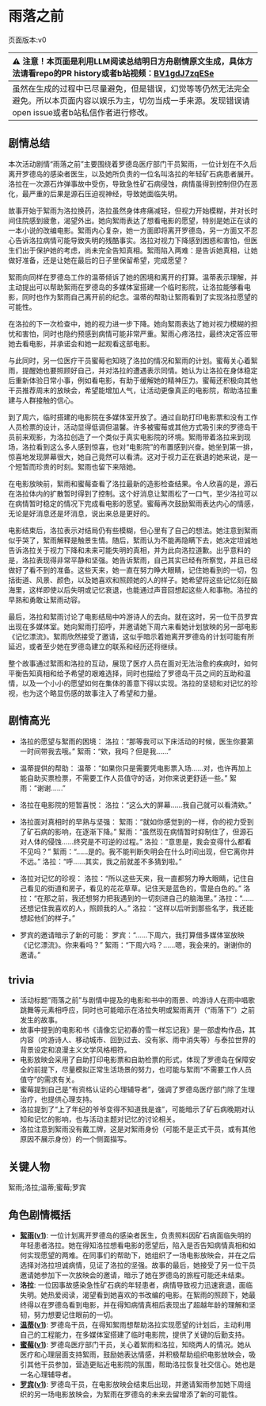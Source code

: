 # 雨落之前
页面版本:v0
 

| :warning: 注意！本页面是利用LLM阅读总结明日方舟剧情原文生成，具体方法请看repo的PR history或者b站视频：[BV1gdJ7zqESe](https://www.bilibili.com/video/BV1gdJ7zqESe/)         |
|:----------------------------|
| 虽然在生成的过程中已尽量避免，但是错误，幻觉等等仍然无法完全避免。所以本页面内容以娱乐为主，切勿当成一手来源。发现错误请open issue或者b站私信作者进行修改。|



## 剧情总结
本次活动剧情“雨落之前”主要围绕着罗德岛医疗部门干员絮雨，一位计划在不久后离开罗德岛的感染者医生，以及她所负责的一位名叫洛拉的年轻矿石病患者展开。洛拉在一次源石炸弹事故中受伤，导致急性矿石病侵蚀，病情虽得到控制但仍在恶化，最严重的后果是源石压迫视神经，导致她面临失明。

故事开始于絮雨为洛拉换药，洛拉虽然身体疼痛减轻，但视力开始模糊，并对长时间住院感到疲惫，渴望外出。她向絮雨表达了想看电影的愿望，特别是她正在读的一本小说的改编电影。絮雨内心复杂，她一方面即将离开罗德岛，另一方面又不忍心告诉洛拉病情可能导致失明的残酷事实。洛拉对视力下降感到困惑和害怕，但医生们出于保护她的考虑，尚未完全告知真相。絮雨陷入两难：是告诉她真相，让她做好准备，还是让她在最后的日子里保留希望，完成愿望？

絮雨向同样在罗德岛工作的温蒂倾诉了她的困境和离开的打算。温蒂表示理解，并主动提出可以帮助絮雨在罗德岛的多媒体室搭建一个临时影院，让洛拉能够看电影，同时也作为絮雨自己离开前的纪念。温蒂的帮助让絮雨看到了实现洛拉愿望的可能性。

在洛拉的下一次检查中，她的视力进一步下降。她向絮雨表达了她对视力模糊的担忧和害怕，同时也隐约预感到病情可能非常严重。絮雨心疼洛拉，最终决定答应带她去看电影，并承诺会和她一起观看这部电影。

与此同时，另一位医疗干员蜜莓也知晓了洛拉的情况和絮雨的计划。蜜莓关心着絮雨，提醒她也要照顾好自己，并对洛拉的遭遇表示同情。她认为让洛拉在身体稳定后重新体验日常小事，例如看电影，有助于缓解她的精神压力。蜜莓还积极向其他干员推荐周末的放映会，希望能增加人气，让活动更像真正的电影院，帮助洛拉重建与人群接触的信心。

到了周六，临时搭建的电影院在多媒体室开放了。通过自助打印电影票和没有工作人员检票的设计，活动显得低调但温馨。许多被蜜莓或其他方式吸引来的罗德岛干员前来观影，为洛拉创造了一个类似于真实电影院的环境。絮雨带着洛拉来到现场，洛拉看到这么多人感到惊喜，也对“电影院”的布置感到兴奋。她坐到第一排，惊喜地发现屏幕很大，她自己竟然可以看清。这对于视力正在衰退的她来说，是一个短暂而珍贵的时刻。絮雨也留下来陪她。

在电影放映前，絮雨和蜜莓查看了洛拉最新的造影检查结果。令人欣喜的是，源石在洛拉体内的扩散暂时得到了控制。这个好消息让絮雨松了一口气，至少洛拉可以在病情暂时稳定的情况下完成看电影的愿望。蜜莓再次鼓励絮雨表达内心的情感，无论是好消息还是坏消息，说出来总是更好的。

电影结束后，洛拉表示对结局仍有些模糊，但心里有了自己的想法。她注意到絮雨似乎哭了，絮雨解释是触景生情。随后，絮雨认为不能再隐瞒下去，她决定坦诚地告诉洛拉关于视力下降和未来可能失明的真相，并为此向洛拉道歉。出乎意料的是，洛拉表现得非常平静和坚强。她告诉絮雨，自己其实已经有所察觉，并且已经做好了看不到的准备。这些天来，她一直在努力睁大眼睛，记住她看到的一切，包括街道、风景、颜色，以及她喜欢和照顾她的人的样子。她希望将这些记忆刻在脑海里，这样即使以后失明或记忆衰退，也能通过声音回想起这些人和事物。洛拉的早熟和勇敢让絮雨动容。

最后，洛拉和絮雨讨论了电影结局中吟游诗人的去向。就在这时，另一位干员罗宾出现在多媒体室。她向絮雨打招呼，并邀请她下周六来看她计划放映的另一部电影《记忆漂流》。絮雨欣然接受了邀请，这似乎暗示着她离开罗德岛的计划可能有所延迟，或者至少她在罗德岛建立的联系和经历还将继续。

整个故事通过絮雨和洛拉的互动，展现了医疗人员在面对无法治愈的疾病时，如何平衡告知真相和给予希望的艰难选择，同时也描绘了罗德岛干员之间的互助和温情，以及一个小小的愿望如何在集体的善意下得以实现。洛拉的坚韧和对记忆的珍视，也为这个略显伤感的故事注入了希望和力量。
## 剧情高光
- 洛拉的愿望与絮雨的困境：
洛拉：“那等我可以下床活动的时候，医生你要第一时间带我去哦。”
絮雨：“欸，我吗？但是我......”

- 温蒂提供的帮助：
温蒂：“如果你只是需要凭电影票入场......对，也许再加上能自助买票检票，不需要工作人员值守的话，对你来说更舒适一些。”
絮雨：“谢谢......”

- 洛拉在电影院的短暂喜悦：
洛拉：“这么大的屏幕......我自己就可以看清欸。”

- 洛拉面对真相时的早熟与坚强：
絮雨：“就如你感觉到的一样，你的视力受到了矿石病的影响，在逐渐下降。”
絮雨：“虽然现在病情暂时抑制住了，但源石对人体的侵蚀......终究是不可逆的过程。”
洛拉：“意思是，我会变得什么都看不见吗？”
絮雨：“......是的。我不能判断失明会在什么时间出现，但它离你并不远。”
洛拉：“呼......其实，我之前就差不多猜到啦。”

- 洛拉对记忆的珍视：
洛拉：“所以这些天来，我一直都努力睁大眼睛，记住自己看见的街道和房子，看见的花花草草。记住天是蓝色的，雪是白色的。”
洛拉：“在那之前，我还想努力把我遇到的一切刻进自己的脑海里。”
洛拉：“......还想记住我喜欢的人，照顾我的人。”
洛拉：“这样以后听到那些名字，我还能想起他们的样子。”

- 罗宾的邀请暗示了新的可能：
罗宾：“......下周六，我打算借多媒体室放映《记忆漂流》。你来看吗？”
絮雨：“下周六吗？......嗯，我会来的。谢谢你的邀请。”
## trivia
- 活动标题“雨落之前”与剧情中提及的电影和书中的雨景、吟游诗人在雨中唱歌跳舞等元素相呼应，同时也可能暗示在洛拉失明或絮雨离开（“雨落下”）之前发生的故事。
- 故事中提到的电影和书《请像忘记初春的雪一样忘记我》是一部虚构作品，其内容（吟游诗人、移动城市、回到过去、没有家、雨中消失等）与泰拉世界的背景设定和浪漫主义文学风格相符。
- 电影放映会采用了自助打印电影票和自助检票的形式，体现了罗德岛在保障安全的前提下，尽量模拟正常生活场景的努力，也可能与絮雨“不需要工作人员值守”的需求有关。
- 蜜莓提到自己是“有资格认证的心理辅导者”，强调了罗德岛医疗部门除了生理治疗，也提供心理支持。
- 洛拉提到了“上了年纪的爷爷变得不知道我是谁”，可能暗示了矿石病晚期对认知和记忆的影响，也与活动主题对记忆的讨论相关。
- 洛拉注意到絮雨没有戴工牌，这是对絮雨身份（可能不是正式干员，或有其他原因不展示身份）的一个侧面描写。
## 关键人物
絮雨;洛拉;温蒂;蜜莓;罗宾
## 角色剧情概括
-   **[絮雨](../char_v3/char_436_whispr.md)([v1](../chars/char_436_whispr.md))**: 一位计划离开罗德岛的感染者医生，负责照料因矿石病面临失明的年轻患者洛拉。她在得知洛拉想看电影的愿望后，陷入是否告知病情真相和如何实现愿望的两难。在同事们的帮助下，她组织了一场电影放映会，并在之后选择对洛拉坦诚病情，见证了洛拉的坚强。故事的最后，她接受了另一位干员邀请她参加下一次放映会的邀请，暗示了她在罗德岛的旅程可能还未结束。
-   **洛拉**: 一位因事故感染急性矿石病的年轻患者，病情导致视力迅速衰退，面临失明。她热爱阅读，渴望看到她喜欢的书改编的电影。在絮雨的照顾下，她最终得以在罗德岛看到电影，并在得知病情真相后表现出了超越年龄的理解和坚韧，努力想要记住眼前的一切。
-   **[温蒂](../char_v3/char_400_weedy.md)([v1](../chars/char_400_weedy.md))**: 罗德岛干员，在得知絮雨想帮助洛拉实现愿望的计划后，主动利用自己的工程能力，在多媒体室搭建了临时电影院，提供了关键的后勤支持。
-   **[蜜莓](../char_v3/char_449_glider.md)([v1](../chars/char_449_glider.md))**: 罗德岛医疗部门干员，关心着絮雨和洛拉，知晓两人的情况。她从医疗和心理层面支持絮雨，鼓励她表达情感，并积极帮助组织电影放映会，吸引其他干员参加，营造更贴近电影院的氛围，帮助洛拉恢复社交信心。她也是一名心理辅导者。
-   **[罗宾](../char_v3/char_451_robin.md)([v1](../chars/char_451_robin.md))**: 罗德岛干员，在电影放映会结束后出现，并邀请絮雨参加她下周组织的另一场电影放映会，为絮雨在罗德岛的未来去留增添了新的可能性。